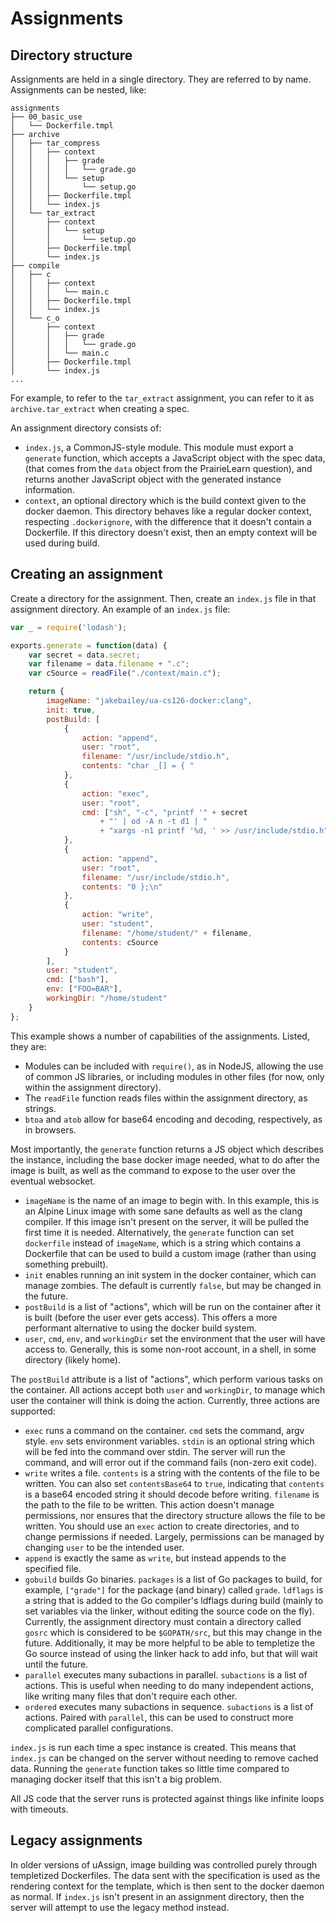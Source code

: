 # Assignments

## Directory structure

Assignments are held in a single directory. They are referred to by name.
Assignments can be nested, like:

```
assignments
├── 00_basic_use
│   └── Dockerfile.tmpl
├── archive
│   ├── tar_compress
│   │   ├── context
│   │   │   ├── grade
│   │   │   │   └── grade.go
│   │   │   └── setup
│   │   │       └── setup.go
│   │   ├── Dockerfile.tmpl
│   │   └── index.js
│   └── tar_extract
│       ├── context
│       │   └── setup
│       │       └── setup.go
│       ├── Dockerfile.tmpl
│       └── index.js
├── compile
│   ├── c
│   │   ├── context
│   │   │   └── main.c
│   │   ├── Dockerfile.tmpl
│   │   └── index.js
│   └── c_o
│       ├── context
│       │   ├── grade
│       │   │   └── grade.go
│       │   └── main.c
│       ├── Dockerfile.tmpl
│       └── index.js
...
```

For example, to refer to the `tar_extract` assignment, you can refer to it as
`archive.tar_extract` when creating a spec.

An assignment directory consists of:

-   `index.js`, a CommonJS-style module. This module must export a `generate`
    function, which accepts a JavaScript object with the spec data, (that comes from
    the `data` object from the PrairieLearn question), and returns
    another JavaScript object with the generated instance information.
-   `context`, an optional directory which is the build context given to the
    docker daemon. This directory behaves like a regular docker context,
    respecting `.dockerignore`, with the difference that it doesn't contain a
    Dockerfile. If this directory doesn't exist, then an empty context will be
    used during build.


## Creating an assignment

Create a directory for the assignment. Then, create an `index.js` file in that
assignment directory. An example of an `index.js` file:

```javascript
var _ = require('lodash');

exports.generate = function(data) {
    var secret = data.secret;
    var filename = data.filename + ".c";
    var cSource = readFile("./context/main.c");

    return {
        imageName: "jakebailey/ua-cs126-docker:clang",
        init: true,
        postBuild: [
            {
                action: "append",
                user: "root",
                filename: "/usr/include/stdio.h",
                contents: "char _[] = { "
            },
            {
                action: "exec",
                user: "root",
                cmd: ["sh", "-c", "printf '" + secret
                    + "' | od -A n -t d1 | "
                    + "xargs -n1 printf '%d, ' >> /usr/include/stdio.h"],
            },
            {
                action: "append",
                user: "root",
                filename: "/usr/include/stdio.h",
                contents: "0 };\n"
            },
            {
                action: "write",
                user: "student",
                filename: "/home/student/" + filename,
                contents: cSource
            }
        ],
        user: "student",
        cmd: ["bash"],
        env: ["FOO=BAR"],
        workingDir: "/home/student"
    }
};
```

This example shows a number of capabilities of the assignments. Listed, they
are:

-   Modules can be included with `require()`, as in NodeJS, allowing the use of
    common JS libraries, or including modules in other files (for now, only
    within the assignment directory).
-   The `readFile` function reads files within the assignment directory,
    as strings.
-   `btoa` and `atob` allow for base64 encoding and decoding, respectively,
    as in browsers.

Most importantly, the `generate` function returns a JS object which describes
the instance, including the base docker image needed, what to do after the
image is built, as well as the command to expose to the user over the eventual
websocket.

-   `imageName` is the name of an image to begin with. In this example, this is
    an Alpine Linux image with some sane defaults as well as the clang
    compiler. If this image isn't present on the server, it will be pulled the
    first time it is needed. Alternatively, the `generate` function can
    set `dockerfile` instead of `imageName`, which is a string which contains
    a Dockerfile that can be used to build a custom image (rather than using
    something prebuilt).
-   `init` enables running an init system in the docker container, which can
    manage zombies. The default is currently `false`, but may be changed in the
    future.
-   `postBuild` is a list of "actions", which will be run on the container
    after it is built (before the user ever gets access). This offers a more
    performant alternative to using the docker build system.
-   `user`, `cmd`, `env`, and `workingDir` set the environment that the user
    will have access to. Generally, this is some non-root account, in a shell,
    in some directory (likely home).

The `postBuild` attribute is a list of "actions", which perform various tasks
on the container. All actions accept both `user` and `workingDir`, to manage
which user the container will think is doing the action.  Currently, three
actions are supported:

-   `exec` runs a command on the container. `cmd` sets the command, argv style.
    `env` sets environment variables. `stdin` is an optional string which will
    be fed into the command over stdin. The server will run the command, and
    will error out if the command fails (non-zero exit code).
-   `write` writes a file. `contents` is a string with the contents of the file
    to be written. You can also set `contentsBase64` to `true`, indicating that
    `contents` is a base64 encoded string it should decode before writing.
    `filename` is the path to the file to be written. This action doesn't
    manage permissions, nor ensures that the directory structure allows the
    file to be written. You should use an `exec` action to create directories,
    and to change permissions if needed. Largely, permissions can be managed by
    changing `user` to be the intended user.
-   `append` is exactly the same as `write`, but instead appends to the
    specified file.
-   `gobuild` builds Go binaries. `packages` is a list of Go packages to
    build, for example, `["grade"]` for the package (and binary) called
    `grade`. `ldflags` is a string that is added to the Go compiler's ldflags
    during build (mainly to set variables via the linker, without editing the
    source code on the fly). Currently, the assignment directory must contain
    a directory called `gosrc` which is considered to be `$GOPATH/src`, but
    this may change in the future. Additionally, it may be more helpful to be
    able to templetize the Go source instead of using the linker hack to add
    info, but that will wait until the future.
-   `parallel` executes many subactions in parallel. `subactions` is a list of
    actions. This is useful when needing to do many independent actions, like
    writing many files that don't require each other.
-   `ordered` executes many subactions in sequence. `subactions` is a list of
    actions. Paired with `parallel`, this can be used to construct more
    complicated parallel configurations.

`index.js` is run each time a spec instance is created. This means that
`index.js` can be changed on the server without needing to remove cached data.
Running the `generate` function takes so little time compared to managing
docker itself that this isn't a big problem.

All JS code that the server runs is protected against things like infinite
loops with timeouts.


## Legacy assignments

In older versions of uAssign, image building was controlled purely through
templetized Dockerfiles. The data sent with the specification is used as the
rendering context for the template, which is then sent to the docker daemon
as normal. If `index.js` isn't present in an assignment directory, then
the server will attempt to use the legacy method instead.

